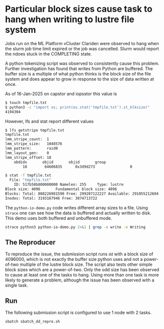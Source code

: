 # Particular block sizes cause task to hang when writing to lustre file system

Jobs run on the ML Platform vCluster Clariden were observed to hang when the
slurm job time limit expired or the job was cancelled.  Slurm would report the
ndoes stuck in the COMPLETING state.  

A python tokenizing script was observed to consistently cause this problem.
Further investigation has found that writes from Python are buffered. The
buffer size is a multiple of what python thinks is the block size of the file
system and does appear to grow in response to the size of data written at once.

As of 16-Jan-2025 on capstor and iopsstor this value is

```bash
$ touch tmpfile.txt
$ python3 -c "import os; print(os.stat('tmpfile.txt').st_blksize)"
4194304
```

However, lfs and stat report different values

```bash
$ lfs getstripe tmpfile.txt
tmpfile.txt
lmm_stripe_count:  1
lmm_stripe_size:   1048576
lmm_pattern:       raid0
lmm_layout_gen:    0
lmm_stripe_offset: 18
	obdidx		 objid		 objid		 group
	    18	      64606835	    0x3d9d273	             0

$ stat -f tmpfile.txt
  File: "tmpfile.txt"
    ID: 517b58b800000000 Namelen: 255     Type: lustre
Block size: 4096       Fundamental block size: 4096
Blocks: Total: 808226981590 Free: 299207122227 Available: 291055212694
Inodes: Total: 3193167946 Free: 3074713722
```

The `python-io-demo.py` code writes different array sizes to a file. Using `strace` one can see how the data is buffered and actually written to disk.
This demo uses both buffered and unbuffered mode.

```bash
strace python3 python-io-demo.py 2>&1 | grep -e write -e Writing
```

## The Reproducer

To reproduce the issue, the submission script runs `dd` with a block size of
4096000, which is not exactly the buffer size python uses and not a
power-of-two multiple of the lustre block size. The script also tests other
simple block sizes which are a power-of-two. Only the odd size has been
observed to cause at least one of the tasks to hang. Using more than one task
is more likely to generate a problem, although the issue has been observed with
a single task.

## Run

The following submission script is configured to use 1 node with 2 tasks.

```bash
sbatch sbatch_dd_repro.sh
```
